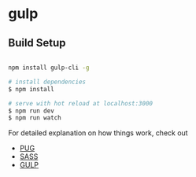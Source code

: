 # gulp

## Build Setup

```bash

npm install gulp-cli -g

# install dependencies
$ npm install

# serve with hot reload at localhost:3000
$ npm run dev
$ npm run watch

```

For detailed explanation on how things work, check out

- [PUG](https://pugjs.org/language/attributes.html)
- [SASS](https://sass-lang.com/guide)
- [GULP](https://gulpjs.com/docs/en/getting-started/quick-start)
